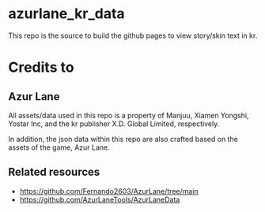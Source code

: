 # azurlane_kr_data
This repo is the source to build the github pages to view story/skin text in kr.

# Credits to
## Azur Lane
All assets/data used in this repo is a property of Manjuu, Xiamen Yongshi, Yostar Inc, and the kr publisher X.D. Global Limited, respectively.

In addition, the json data within this repo are also crafted based on the assets of the game, Azur Lane.

## Related resources
- https://github.com/Fernando2603/AzurLane/tree/main
- https://github.com/AzurLaneTools/AzurLaneData
